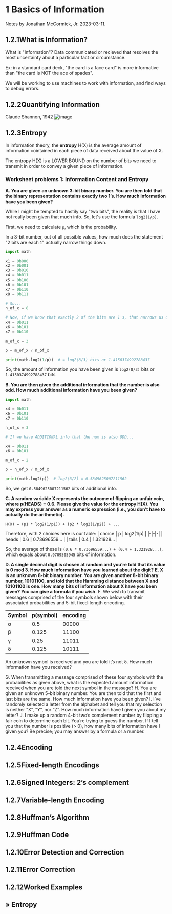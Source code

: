 # 1 Basics of Information

Notes by Jonathan McCormick, Jr. 2023-03-11.

## 1.2.1What is Information?

What is "Information"? Data communicated or recieved that resolves the
most uncertainty about a particular fact or circumstance. 

Ex: in a standard card deck, "the card is a face card" is more 
informative than "the card is NOT the ace of spades". 


We will be working to use machines to work with information, and 
find ways to debug errors. 

## 1.2.2Quantifying Information

Claude Shannon, 1942 
![image](https://user-images.githubusercontent.com/67705789/224510286-38b81304-caa1-43e9-8f5a-bc9c40693280.png)

## 1.2.3Entropy

In information theory, the **entropy** H(X) is the average amount of 
information cointained in each piece of data received about the value of X.

The entropy H(X) is a LOWER BOUND on the number of bits we need to transmit in order to convey a given piece of information. 

### Worksheet problems 1: Information Content and Entropy

**A. You are given an unknown 3-bit binary number. You are then told that the binary
representation contains exactly two 1’s. How much information have you been given?**

While I might be tempted to hastily say "two bits", the reality is that I have not really been given that much info. So, let's use the formula `log2(1/p)`. 

First, we need to calculate `p`, which is the probability.

In a 3-bit number, out of all possible values, how much does the statement "2 bits are each `1`" actually narrow things down.

``` python
import math

x1 = 0b000
x2 = 0b001
x3 = 0b010
x4 = 0b011
x5 = 0b100
x6 = 0b101
x7 = 0b110
x8 = 0b111

# So...
n_of_x = 8

# Now, if we know that exactly 2 of the bits are 1's, that narrows us down to...
x4 = 0b011
x6 = 0b101
x7 = 0b110

m_of_x = 3

p = m_of_x / n_of_x

print(math.log2(1/p))  # = log2(8/3) bits or 1.4150374992788437

```

So, the amount of information you have been given is `log2(8/3)` bits or `1.4150374992788437` bits


**B. You are then given the additional information that the number is also odd. How much
additional information have you been given?**

``` python
import math

x4 = 0b011
x6 = 0b101
x7 = 0b110

n_of_x = 3

# If we have ADDITIONAL info that the num is also ODD...

x4 = 0b011
x6 = 0b101

m_of_x = 2

p = n_of_x / m_of_x

print(math.log2(p))  # log2(3/2) = 0.5849625007211562
```

So, we get `0.5849625007211562` bits of additional info. 


**C. A random variable X represents the outcome of flipping an unfair coin, where p(HEADS)
= 0.6. Please give the value for the entropy H(X). You may express your answer as a
numeric expression (i.e., you don’t have to actually do the arithmetic).**

`H(X) = (p1 * log2(1/p1)) + (p2 * log2(1/p2)) + ...`

Therefore, with 2 choices here is our table:
| choice | p | log2(1/p) |
|-|-|-|
| heads | 0.6 | 0.73696559... |
| tails | 0.4 | 1.321928... |

So, the average of these is `(0.6 * 0.73696559...) + (0.4 + 1.321928...)`, which equals about `0.9709505945` bits of information.


**D. A single decimal digit is chosen at random and you’re told that its value is 0 mod 3. How
much information have you learned about the digit?** 
**E. X is an unknown 8-bit binary number. You are given another 8-bit binary number,
10101100, and told that the Hamming distance between X and 10101100 is one. How
many bits of information about X have you been given? You can give a formula if you
wish.**
F. We wish to transmit messages comprised of the four symbols shown below with their
associated probabilities and 5-bit fixed-length encoding.

|Symbol | p(symbol) | encoding |
|---|-----|--------|
| α | 0.5 | 00000 |
| β | 0.125 | 11100 |
| γ | 0.25 | 11011 |
| δ | 0.125 | 10111 |

An unknown symbol is received and you are told it’s not δ. How much information have
you received?

G. When transmitting a message comprised of these four symbols with the probabilities as
given above, what is the expected amount information received when you are told the
next symbol in the message?
H. You are given an unknown 5-bit binary number. You are then told that the first and last
bits are the same. How much information have you been given?
I. I’ve randomly selected a letter from the alphabet and tell you that my selection is neither
“X”, “Y”, nor “Z”. How much information have I given you about my letter?
J. I make up a random 4-bit two’s complement number by flipping a fair coin to determine
each bit. You’re trying to guess the number. If I tell you that the number is positive (>
0), how many bits of information have I given you? Be precise; you may answer by a
formula or a number. 

## 1.2.4Encoding
## 1.2.5Fixed-length Encodings
## 1.2.6Signed Integers: 2’s complement
## 1.2.7Variable-length Encoding
## 1.2.8Huffman’s Algorithm
## 1.2.9Huffman Code
## 1.2.10Error Detection and Correction
## 1.2.11Error Correction
## 1.2.12Worked Examples
## » Entropy
